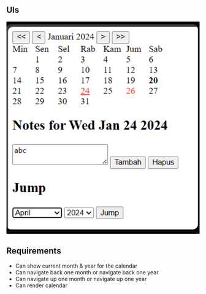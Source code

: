 ## UIs

![Datepicker](datepicker.png)

## Requirements

- Can show current month & year for the calendar
- Can navigate back one month or navigate back one year
- Can navigate up one month or navigate up one year
- Can render calendar
